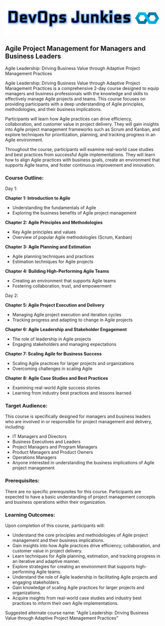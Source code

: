 [![DevOps Junkies](img/DevOpsJunkies_logo.png)](https://github.com/ProDataMan/DevOpsJunkies)
## Agile Project Management for Managers and Business Leaders
Agile Leadership: Driving Business Value through Adaptive Project Management Practices

Agile Leadership: Driving Business Value through Adaptive Project Management Practices is a comprehensive 2-day course designed to equip managers and business professionals with the knowledge and skills to effectively manage Agile projects and teams. This course focuses on providing participants with a deep understanding of Agile principles, methodologies, and their business implications.

Participants will learn how Agile practices can drive efficiency, collaboration, and customer value in project delivery. They will gain insights into Agile project management frameworks such as Scrum and Kanban, and explore techniques for prioritization, planning, and tracking progress in an Agile environment.

Throughout the course, participants will examine real-world case studies and best practices from successful Agile implementations. They will learn how to align Agile practices with business goals, create an environment that supports Agile teams, and foster continuous improvement and innovation.

### Course Outline:

Day 1:

**Chapter 1: Introduction to Agile**
- Understanding the fundamentals of Agile
- Exploring the business benefits of Agile project management

**Chapter 2: Agile Principles and Methodologies**
- Key Agile principles and values
- Overview of popular Agile methodologies (Scrum, Kanban)

**Chapter 3: Agile Planning and Estimation**
- Agile planning techniques and practices
- Estimation techniques for Agile projects

**Chapter 4: Building High-Performing Agile Teams**
- Creating an environment that supports Agile teams
- Fostering collaboration, trust, and empowerment

Day 2:

**Chapter 5: Agile Project Execution and Delivery**
- Managing Agile project execution and iteration cycles
- Tracking progress and adapting to change in Agile projects

**Chapter 6: Agile Leadership and Stakeholder Engagement**
- The role of leadership in Agile projects
- Engaging stakeholders and managing expectations

**Chapter 7: Scaling Agile for Business Success**
- Scaling Agile practices for larger projects and organizations
- Overcoming challenges in scaling Agile

**Chapter 8: Agile Case Studies and Best Practices**
- Examining real-world Agile success stories
- Learning from industry best practices and lessons learned

### Target Audience:
This course is specifically designed for managers and business leaders who are involved in or responsible for project management and delivery, including:

- IT Managers and Directors
- Business Executives and Leaders
- Project Managers and Program Managers
- Product Managers and Product Owners
- Operations Managers
- Anyone interested in understanding the business implications of Agile project management

### Prerequisites:
There are no specific prerequisites for this course. Participants are expected to have a basic understanding of project management concepts and business operations within their organization.

### Learning Outcomes:
Upon completion of this course, participants will:

- Understand the core principles and methodologies of Agile project management and their business implications.
- Gain insights into how Agile practices drive efficiency, collaboration, and customer value in project delivery.
- Learn techniques for Agile planning, estimation, and tracking progress in an iterative and adaptive manner.
- Explore strategies for creating an environment that supports high-performing Agile teams.
- Understand the role of Agile leadership in facilitating Agile projects and engaging stakeholders.
- Gain knowledge of scaling Agile practices for larger projects and organizations.
- Acquire insights from real-world case studies and industry best practices to inform their own Agile implementations.

Suggested alternate course name: "Agile Leadership: Driving Business Value through Adaptive Project Management Practices"
